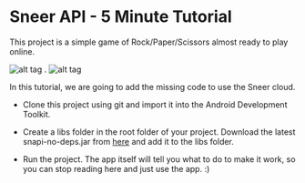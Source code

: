 Sneer API - 5 Minute Tutorial
====

This project is a simple game of Rock/Paper/Scissors almost ready to play online.

![alt tag](http://i.imgur.com/nBrPhhz.png) . ![alt tag](http://i.imgur.com/x7FQgFu.png)

In this tutorial, we are going to add the missing code to use the Sneer cloud.

  - Clone this project using git and import it into the Android Development Toolkit.

  - Create a libs folder in the root folder of your project. Download the latest snapi-no-deps.jar from [here](#) and add it to the libs folder.

  - Run the project. The app itself will tell you what to do to make it work, so you can stop reading here and just use the app. :)
